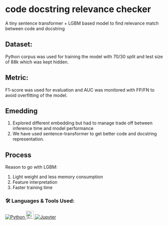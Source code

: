 # code docstring relevance checker
  A tiny sentence transformer + LGBM based model to find relevance match between code and docstring

## Dataset:
  Python corpus was used for training the model with 70/30 split and test size of 88k which was kept hidden.

## Metric:
  F1-score was used for evaluation and AUC was monitored with FP/FN to avoid overfitting of the model.

## Emedding
  <ol><li>Explored different embedding but had to manage trade off between inference time and model performance</li>
  <li>We have used sentence-transformer to get better code and docstring representation.</li></ol>

## Process
Reason to go with LGBM: 
<ol>
<li>Light weight and less memory consumption </li>
<li>Feature interpretation </li>
<li>Faster training time </li>
</ol>

### 🛠 Languages & Tools Used:

<p align="left">  
  <a href="https://www.python.org/" target="_blank"> <img alt="Python" src="https://img.shields.io/badge/python%20-%2314354C.svg?&style=for-the-badge&logo=python&logoColor=white"/> </a> 
  <a href="https://git-scm.com/" target="_blank"> <img src="https://img.shields.io/badge/Git-282C34?logo=git" alt="Git logo" title="Git" height="25" /> </a> 
  <a href="https://jupyter.org/" target="_blank"> <img alt="Jupyter" src="https://img.shields.io/badge/Jupyter%20-%23F37626.svg?&style=for-the-badge&logo=Jupyter&logoColor=white" /> </a> 
 
